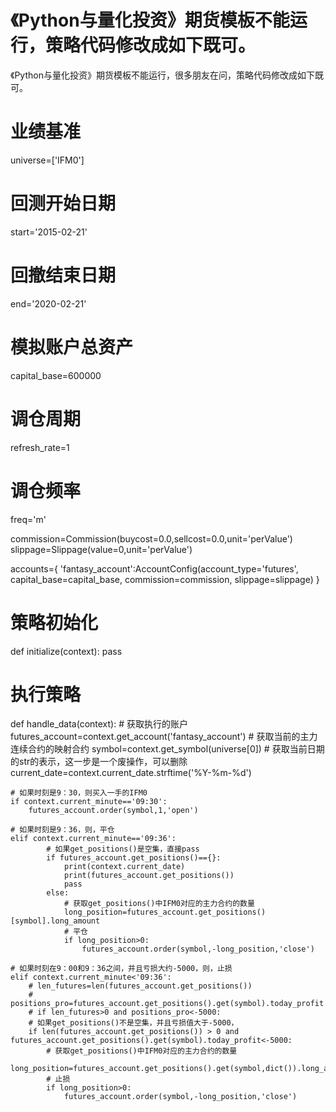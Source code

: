 # 《Python与量化投资》期货模板不能运行，策略代码修改成如下既可。

《Python与量化投资》期货模板不能运行，很多朋友在问，策略代码修改成如下既可。

# 业绩基准
universe=['IFM0']
# 回测开始日期
start='2015-02-21'
# 回撤结束日期
end='2020-02-21'
# 模拟账户总资产
capital_base=600000
# 调仓周期
refresh_rate=1
# 调仓频率
freq='m'

commission=Commission(buycost=0.0,sellcost=0.0,unit='perValue')
slippage=Slippage(value=0,unit='perValue')

accounts={
    'fantasy_account':AccountConfig(account_type='futures',
                                    capital_base=capital_base,
                                    commission=commission,
                                    slippage=slippage)
}

# 策略初始化
def initialize(context):
    pass

# 执行策略
def handle_data(context):
    # 获取执行的账户
    futures_account=context.get_account('fantasy_account')
    # 获取当前的主力连续合约的映射合约
    symbol=context.get_symbol(universe[0])
    # 获取当前日期的str的表示，这一步是一个废操作，可以删除
    current_date=context.current_date.strftime('%Y-%m-%d')
         
    # 如果时刻是9：30，则买入一手的IFM0
    if context.current_minute=='09:30':
        futures_account.order(symbol,1,'open')
 
    # 如果时刻是9：36，则，平仓
    elif context.current_minute=='09:36':
            # 如果get_positions()是空集，直接pass
            if futures_account.get_positions()=={}:
                print(context.current_date)
                print(futures_account.get_positions())
                pass
            else:
                # 获取get_positions()中IFM0对应的主力合约的数量
                long_position=futures_account.get_positions()[symbol].long_amount
                # 平仓
                if long_position>0:
                    futures_account.order(symbol,-long_position,'close')
            
    # 如果时刻在9：00和9：36之间，并且亏损大约-5000，则，止损
    elif context.current_minute<'09:36':
        # len_futures=len(futures_account.get_positions())
        # positions_pro=futures_account.get_positions().get(symbol).today_profit
        # if len_futures>0 and positions_pro<-5000:
        # 如果get_positions()不是空集，并且亏损值大于-5000，
        if len(futures_account.get_positions()) > 0 and futures_account.get_positions().get(symbol).today_profit<-5000:
            # 获取get_positions()中IFM0对应的主力合约的数量
            long_position=futures_account.get_positions().get(symbol,dict()).long_amount
            # 止损
            if long_position>0:
                futures_account.order(symbol,-long_position,'close')
       